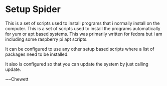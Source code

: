 Setup Spider
============

This is a set of scripts used to install programs that i normally install on
the computer. This is a set of scripts used to install the programs
automatically for yum or apt based systems. This was primarily written for
fedora but i am including some raspberry pi apt scripts.

It can be configured to use any other setup based scripts where a list of
packages need to be installed.

It also is configured so that you can update the system by just calling update.

~~Chewett
